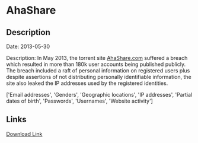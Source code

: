 # AhaShare

## Description

Date: 2013-05-30

Description:
In May 2013, the torrent site <a href="http://www.ahashare.com">AhaShare.com</a> suffered a breach which resulted in more than 180k user accounts being published publicly. The breach included a raft of personal information on registered users plus despite assertions of not distributing personally identifiable information, the site also leaked the IP addresses used by the registered identities.


['Email addresses', 'Genders', 'Geographic locations', 'IP addresses', 'Partial dates of birth', 'Passwords', 'Usernames', 'Website activity']

## Links

[Download Link](https://link-to.net/1229997/763.1770147376476/dynamic/?r=YWhhc2hhcmUuY29t)